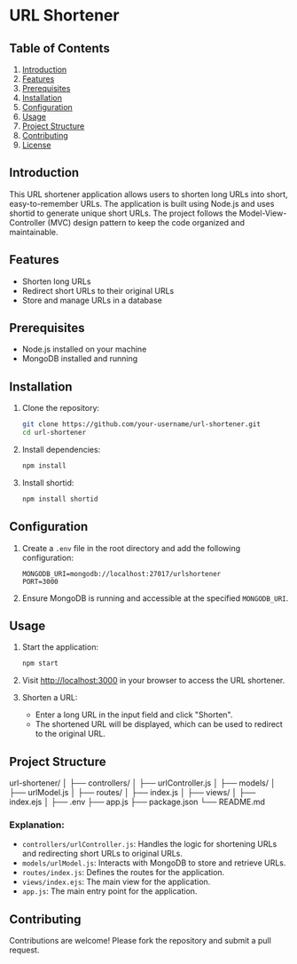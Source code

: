 # URL Shortener

## Table of Contents
1. [Introduction](#introduction)
2. [Features](#features)
3. [Prerequisites](#prerequisites)
4. [Installation](#installation)
5. [Configuration](#configuration)
6. [Usage](#usage)
7. [Project Structure](#project-structure)
8. [Contributing](#contributing)
9. [License](#license)

## Introduction
This URL shortener application allows users to shorten long URLs into short, easy-to-remember URLs. The application is built using Node.js and uses shortid to generate unique short URLs. The project follows the Model-View-Controller (MVC) design pattern to keep the code organized and maintainable.

## Features
- Shorten long URLs
- Redirect short URLs to their original URLs
- Store and manage URLs in a database

## Prerequisites
- Node.js installed on your machine
- MongoDB installed and running

## Installation
1. Clone the repository:
    ```bash
    git clone https://github.com/your-username/url-shortener.git
    cd url-shortener
    ```

2. Install dependencies:
    ```bash
    npm install
    ```

3. Install shortid:
    ```bash
    npm install shortid
    ```

## Configuration
1. Create a `.env` file in the root directory and add the following configuration:
    ```env
    MONGODB_URI=mongodb://localhost:27017/urlshortener
    PORT=3000
    ```

2. Ensure MongoDB is running and accessible at the specified `MONGODB_URI`.

## Usage
1. Start the application:
    ```bash
    npm start
    ```

2. Visit [http://localhost:3000](http://localhost:3000) in your browser to access the URL shortener.

3. Shorten a URL:
    - Enter a long URL in the input field and click "Shorten".
    - The shortened URL will be displayed, which can be used to redirect to the original URL.

## Project Structure
url-shortener/
│
├── controllers/
│ ├── urlController.js
│
├── models/
│ ├── urlModel.js
│
├── routes/
│ ├── index.js
│
├── views/
│ ├── index.ejs
│
├── .env
├── app.js
├── package.json
└── README.md

### Explanation:
- `controllers/urlController.js`: Handles the logic for shortening URLs and redirecting short URLs to original URLs.
- `models/urlModel.js`: Interacts with MongoDB to store and retrieve URLs.
- `routes/index.js`: Defines the routes for the application.
- `views/index.ejs`: The main view for the application.
- `app.js`: The main entry point for the application.

## Contributing
Contributions are welcome! Please fork the repository and submit a pull request.


